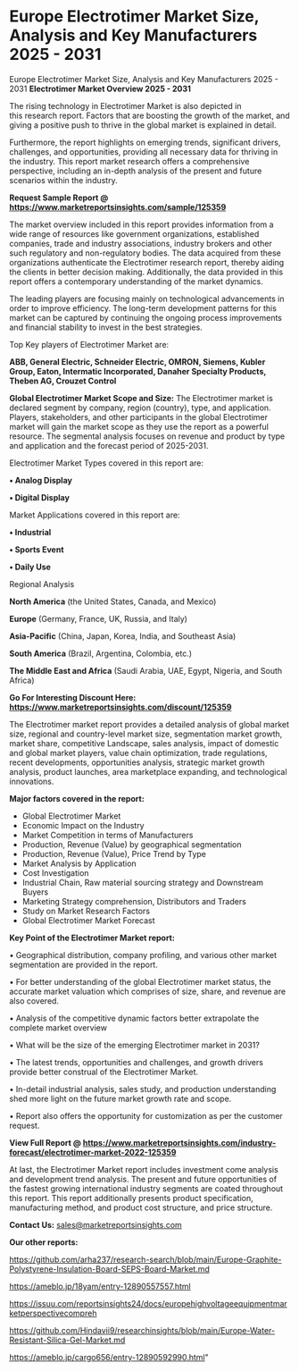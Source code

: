 # Europe Electrotimer Market Size, Analysis and Key Manufacturers 2025 - 2031
Europe Electrotimer Market Size, Analysis and Key Manufacturers 2025 - 2031
<Strong> Electrotimer Market Overview 2025 - 2031</strong>

The rising technology in Electrotimer Market is also depicted in this research report. Factors that are boosting the growth of the market, and giving a positive push to thrive in the global market is explained in detail.

Furthermore, the report highlights on emerging trends, significant drivers, challenges, and opportunities, providing all necessary data for thriving in the industry. This report market research offers a comprehensive perspective, including an in-depth analysis of the present and future scenarios within the industry.

<strong>Request Sample Report @ <a href=https://www.marketreportsinsights.com/sample/125359>https://www.marketreportsinsights.com/sample/125359</a></strong>

The market overview included in this report provides information from a wide range of resources like government organizations, established companies, trade and industry associations, industry brokers and other such regulatory and non-regulatory bodies. The data acquired from these organizations authenticate the Electrotimer research report, thereby aiding the clients in better decision making. Additionally, the data provided in this report offers a contemporary understanding of the market dynamics.

The leading players are focusing mainly on technological advancements in order to improve efficiency. The long-term development patterns for this market can be captured by continuing the ongoing process improvements and financial stability to invest in the best strategies.

Top Key players of Electrotimer Market are:

<strong>ABB, General Electric, Schneider Electric, OMRON, Siemens, Kubler Group, Eaton, Intermatic Incorporated, Danaher Specialty Products, Theben AG, Crouzet Control</strong>

<strong><b>Global Electrotimer Market Scope and Size:</b></strong>
The Electrotimer market is declared segment by company, region (country), type, and application. Players, stakeholders, and other participants in the global Electrotimer market will gain the market scope as they use the report as a powerful resource. The segmental analysis focuses on revenue and product by type and application and the forecast period of 2025-2031.

Electrotimer Market Types covered in this report are:

<strong>• Analog Display

• Digital Display</strong>

Market Applications covered in this report are:

<strong>• Industrial

• Sports Event

• Daily Use</strong> 

Regional Analysis

<strong>North America</strong> (the United States, Canada, and Mexico)

<strong>Europe</strong> (Germany, France, UK, Russia, and Italy)

<strong>Asia-Pacific</strong> (China, Japan, Korea, India, and Southeast Asia)

<strong>South America</strong> (Brazil, Argentina, Colombia, etc.)

<strong>The Middle East and Africa</strong> (Saudi Arabia, UAE, Egypt, Nigeria, and South Africa)

<strong>Go For Interesting Discount Here: <a href=https://www.marketreportsinsights.com/discount/125359>https://www.marketreportsinsights.com/discount/125359</a></strong>

The Electrotimer market report provides a detailed analysis of global market size, regional and country-level market size, segmentation market growth, market share, competitive Landscape, sales analysis, impact of domestic and global market players, value chain optimization, trade regulations, recent developments, opportunities analysis, strategic market growth analysis, product launches, area marketplace expanding, and technological innovations.

<strong><b>Major factors covered in the report:</b></strong>
<ul>
  <li>Global Electrotimer Market </li>
  <li>Economic Impact on the Industry</li>
  <li>Market Competition in terms of Manufacturers</li>
  <li>Production, Revenue (Value) by geographical segmentation</li>
  <li>Production, Revenue (Value), Price Trend by Type</li>
  <li>Market Analysis by Application</li>
  <li>Cost Investigation</li>
  <li>Industrial Chain, Raw material sourcing strategy and Downstream Buyers</li>
  <li>Marketing Strategy comprehension, Distributors and Traders</li>
  <li>Study on Market Research Factors</li>
  <li>Global Electrotimer Market Forecast</li>
</ul>

<strong><b>Key Point of the Electrotimer Market report:</b></strong>

• Geographical distribution, company profiling, and various other market segmentation are provided in the report.

• For better understanding of the global Electrotimer market status, the accurate market valuation which comprises of size, share, and revenue are also covered.

• Analysis of the competitive dynamic factors better extrapolate the complete market overview

• What will be the size of the emerging Electrotimer market in 2031?

• The latest trends, opportunities and challenges, and growth drivers provide better construal of the Electrotimer Market.

• In-detail industrial analysis, sales study, and production understanding shed more light on the future market growth rate and scope.

• Report also offers the opportunity for customization as per the customer request.

<strong><b>View Full Report @ <a href=https://www.marketreportsinsights.com/industry-forecast/electrotimer-market-2022-125359>https://www.marketreportsinsights.com/industry-forecast/electrotimer-market-2022-125359</a></b></strong>


At last, the Electrotimer Market report includes investment come analysis and development trend analysis. The present and future opportunities of the fastest growing international industry segments are coated throughout this report. This report additionally presents product specification, manufacturing method, and product cost structure, and price structure.

<strong>Contact Us:</strong>
sales@marketreportsinsights.com

<strong>Our other reports:</strong>

<a href=https://github.com/arha237/research-search/blob/main/Europe-Graphite-Polystyrene-Insulation-Board-SEPS-Board-Market.md>https://github.com/arha237/research-search/blob/main/Europe-Graphite-Polystyrene-Insulation-Board-SEPS-Board-Market.md</a>

<a href=https://ameblo.jp/18yam/entry-12890557557.html>https://ameblo.jp/18yam/entry-12890557557.html</a>

<a href=https://issuu.com/reportsinsights24/docs/europehighvoltageequipmentmarketperspectivecompreh>https://issuu.com/reportsinsights24/docs/europehighvoltageequipmentmarketperspectivecompreh</a>

<a href=https://github.com/Hindavii9/researchinsights/blob/main/Europe-Water-Resistant-Silica-Gel-Market.md>https://github.com/Hindavii9/researchinsights/blob/main/Europe-Water-Resistant-Silica-Gel-Market.md</a>

<a href=https://ameblo.jp/cargo656/entry-12890592990.html>https://ameblo.jp/cargo656/entry-12890592990.html</a>"
